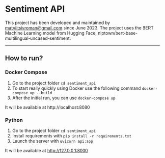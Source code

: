 # Sentiment API
This project has been developed and maintained by matviitsivroman@gmail.com since June 2023.
The project uses the BERT Machine Learning model from Hugging Face, nlptown/bert-base-multilingual-uncased-sentiment.

---
## How to run?
### Docker Compose
1. Go to the project folder
   ```cd sentiment_api```
2. To start really quickly using Docker use the following command
    ```docker-compose up --build```
3. After the initial run, you can use 
    ```docker-compose up```

It will be available at http://localhost:8080
### Python
1. Go to the project folder
   ```cd sentiment_api```
2. Install requirements with 
    ```pip install -r requirements.txt```
3. Launch the server with 
    ```uvicorn api:app```

It will be available at http://127.0.0.1:8000
